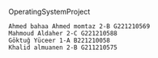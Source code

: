 OperatingSystemProject

    Ahmed bahaa Ahmed momtaz 2-B G221210569
    Mahmoud Aldaher 2-C G221210588
    Göktuğ Yüceer 1-A B221210058
    Khalid almuanen 2-B G211210575
